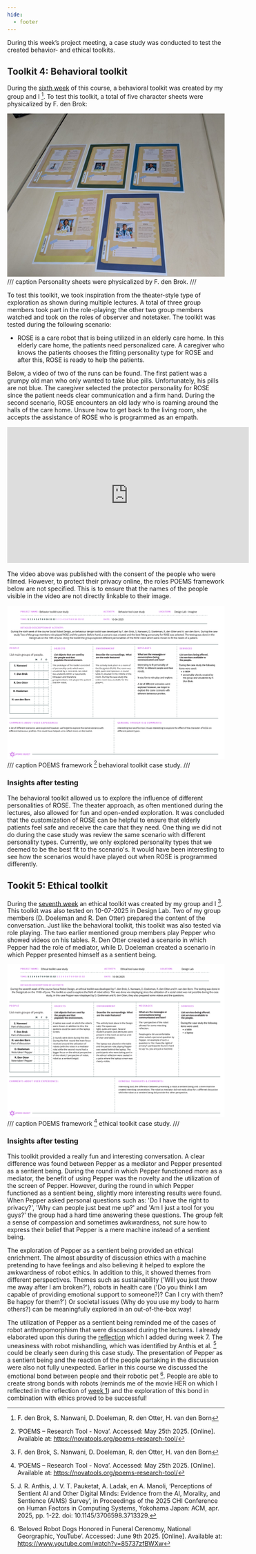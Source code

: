 ```yaml
---
hide:
  - footer
---
```


During this week’s project meeting, a case study was conducted to test the created behavior- and ethical toolkits. 

## Toolkit 4: Behavioral toolkit
During the [sixth week](project6.md) of this course, a behavioral toolkit was created by my group and I [^1]. To test this toolkit, a total of five character sheets were physicalized by F. den Brok:

![personality sheets](images/personalities.jpg)
/// caption
Personality sheets were physicalized by F. den Brok.
/// 

To test this toolkit, we took inspiration from the theater-style type of exploration as shown during multiple lectures. A total of three group members took part in the role-playing; the other two group members watched and took on the roles of observer and notetaker. The toolkit was tested during the following scenario:

- ROSE is a care robot that is being utilized in an elderly care home. In this elderly care home, the patients need personalized care. A caregiver who knows the patients chooses the fitting personality type for ROSE and after this, ROSE is ready to help the patients. 

Below, a video of two of the runs can be found. The first patient was a grumpy old man who only wanted to take blue pills. Unfortunately, his pills are not blue. The caregiver selected the protector personality for ROSE since the patient needs clear communication and a firm hand. During the second scenario, ROSE encounters an old lady who is roaming around the halls of the care home. Unsure how to get back to the living room, she accepts the assistance of ROSE who is programmed as an empath.

<iframe width="560" height="315" src="https://www.youtube-nocookie.com/embed/sDCIbt0dpWc?si=sDCIbt0dpWcuf" title="Exploration of different ROSE personalities" frameborder="0" allow="accelerometer; autoplay; clipboard-write; encrypted-media; gyroscope; picture-in-picture; web-share" referrerpolicy="strict-origin-when-cross-origin" allowfullscreen></iframe>

The video above was published with the consent of the people who were filmed. However, to protect their privacy online, the roles POEMS framework below are not specified. This is to ensure that the names of the people visible in the video are not directly linkable to their image. 

![POEMS framework behavioral toolkit case study](images/behavioural_casestudy.png)
/// caption
POEMS framework [^2] behavioral toolkit case study.
/// 

### Insights after testing
The behavioral toolkit allowed us to explore the influence of different personalities of ROSE. The theater approach, as often mentioned during the lectures, also allowed for fun and open-ended exploration. It was concluded that the customization of ROSE can be helpful to ensure that elderly patients feel safe and receive the care that they need. One thing we did not do during the case study was review the same scenario with different personality types. Currently, we only explored personality types that we deemed to be the best fit to the scenario's. It would have been interesting to see how the scenarios would have played out when ROSE is programmed differently. 

## Tookit 5: Ethical toolkit
During the [seventh week](project7.md) an ethical toolkit was created by my group and I [^1]. This toolkit was also tested on 10-07-2025 in Design Lab. Two of my group members (D. Doeleman and R. Den Otter) prepared the content of the conversation. Just like the behavioral toolkit, this toolkit was also tested via role playing. The two earlier mentioned group members play Pepper who showed videos on his tables. R. Den Otter created a scenario in which Pepper had the role of mediator, while D. Doeleman created a scenario in which Pepper presented himself as a sentient being. 

![POEMS framework behavioral toolkit case study](images/ethical_casestudy.png)
/// caption
POEMS framework [^2] ethical toolkit case study.
/// 

### Insights after testing
This toolkit provided a really fun and interesting conversation. A clear difference was found between Pepper as a mediator and Pepper presented as a sentient being. During the round in which Pepper functioned more as a mediator, the benefit of using Pepper was the novelty and the utilization of the screen of Pepper. However, during the round in which Pepper functioned as a sentient being, slightly more interesting results were found. When Pepper asked personal questions such as: 'Do I have the right to privacy?', 'Why can people just beat me up?' and 'Am I just a tool for you guys?' the group had a hard time answering these questions. The group felt a sense of compassion and sometimes awkwardness, not sure how to express their belief that Pepper is a mere machine instead of a sentient being.

The exploration of Pepper as a sentient being provided an ethical enrichment. The almost absurdity of discussion ethics with a machine pretending to have feelings and also believing it helped to explore the awkwardness of robot ethics. In addition to this, it showed themes from different perspectives. Themes such as sustainability ('Will you just throw me away after I am broken?'), robots in health care ('Do you think I am capable of providing emotional support to someone?)? Can I cry with them? Be happy for them?') Or societal issues (Why do you use my body to harm others?) can be meaningfully explored in an out-of-the-box way!

The utilization of Pepper as a sentient being reminded me of the cases of robot anthropomorphism that were discussed during the lectures. I already elaborated upon this during the [reflection](reflection7.md) which I added during week 7. The uneasiness with robot mishandling, which was identified by Anthis et al. [^3] could be clearly seen during this case study. The presentation of Pepper as a sentient being and the reaction of the people partaking in the discussion were also not fully unexpected. Earlier in this course we discussed the emotional bond between people and their robotic pet [^4]. People are able to create strong bonds with robots (reminds me of the movie HER on which I reflected in the reflection of [week 1](reflection1.md)) and the exploration of this bond in combination with ethics proved to be successful!

[^1]: F. den Brok, S. Nanwani, D. Doeleman, R. den Otter, H. van den Born
[^2]: ‘POEMS – Research Tool - Nova’. Accessed: May 25th 2025. [Online]. Available at: https://novatools.org/poems-research-tool/
[^3]: J. R. Anthis, J. V. T. Pauketat, A. Ladak, en A. Manoli, ‘Perceptions of Sentient AI and Other Digital Minds: Evidence from the AI, Morality, and Sentience (AIMS) Survey’, in Proceedings of the 2025 CHI Conference on Human Factors in Computing Systems, Yokohama Japan: ACM, apr. 2025, pp. 1-22. doi: 10.1145/3706598.3713329.
[^4]: ‘Beloved Robot Dogs Honored in Funeral Cerenomy, National Georgraphic, YouTube’. Accessed: June 9th 2025. [Online]. Available at: https://www.youtube.com/watch?v=85737zfBWXw